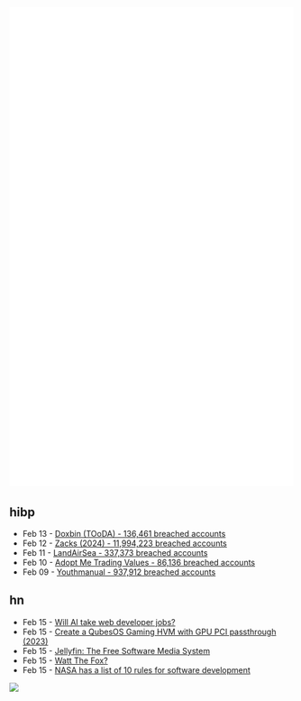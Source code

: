 ![Metrics](https://raw.githubusercontent.com/phixion/phixion/master/metrics.svg)

## hibp

<!--
for https://github.com/phixion/phixion/blob/main/.github/workflows/feeds.yml
-->
<!--START_SECTION:haveibeenpwnd-->
- Feb 13 - [Doxbin (TOoDA) - 136,461 breached accounts](https://haveibeenpwned.com/PwnedWebsites#DoxbinTOoDA)
- Feb 12 - [Zacks (2024) - 11,994,223 breached accounts](https://haveibeenpwned.com/PwnedWebsites#Zacks2024)
- Feb 11 - [LandAirSea - 337,373 breached accounts](https://haveibeenpwned.com/PwnedWebsites#LandAirSea)
- Feb 10 - [Adopt Me Trading Values - 86,136 breached accounts](https://haveibeenpwned.com/PwnedWebsites#AdoptMeTradingValues)
- Feb 09 - [Youthmanual - 937,912 breached accounts](https://haveibeenpwned.com/PwnedWebsites#Youthmanual)
<!--END_SECTION:haveibeenpwnd-->

## hn

<!--
for https://github.com/phixion/phixion/blob/main/.github/workflows/feeds.yml
-->
<!--START_SECTION:hn-->
- Feb 15 - [Will AI take web developer jobs?](https://www.alpower.com/blog/2025-02-13-will-ai-take-web-developer-jobs/)
- Feb 15 - [Create a QubesOS Gaming HVM with GPU PCI passthrough (2023)](https://forum.qubes-os.org/t/create-a-gaming-hvm/19000)
- Feb 15 - [Jellyfin: The Free Software Media System](https://jellyfin.org/)
- Feb 15 - [Watt The Fox?](https://h.43z.one/blog/2025-02-12/)
- Feb 15 - [NASA has a list of 10 rules for software development](https://www.cs.otago.ac.nz/cosc345/resources/nasa-10-rules.htm)
<!--END_SECTION:hn-->

<!--
for https://yhype.me
-->
![](https://hit.yhype.me/github/profile?user_id=13013670)
